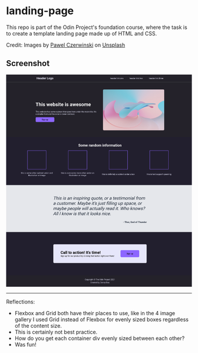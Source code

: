 # landing-page

This repo is part of the Odin Project's foundation course, where the task is to create a template landing page made up of HTML and CSS.

Credit: Images by [Pawel Czerwinski](https://unsplash.com/@pawel_czerwinski) on [Unsplash](https://unsplash.com/)

## Screenshot

![Danny's landing page](landing_page_screenshot.png "Danny's landing page")

---

Reflections:
 - Flexbox and Grid both have their places to use, like in the 4 image gallery I used Grid instead of Flexbox for evenly sized boxes regardless of the content size.
 - This is certainly not best practice.
 - How do you get each container div evenly sized between each other?
 - Was fun!
